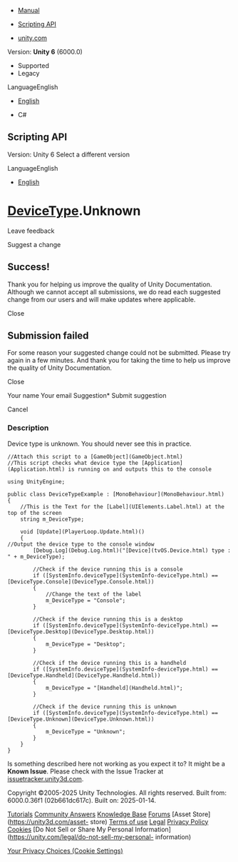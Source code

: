 [ ]()

  * [Manual](../Manual/index.html)
  * [Scripting API](../ScriptReference/index.html)

  * [unity.com](https://unity.com/)

Version: **Unity 6** (6000.0)

  * Supported
  * Legacy

LanguageEnglish

  * [English]()

  * C#

[ ](https://docs.unity3d.com)

## Scripting API

Version: Unity 6 Select a different version

LanguageEnglish

  * [English]()

#  [DeviceType](DeviceType.html).Unknown

Leave feedback

Suggest a change

## Success!

Thank you for helping us improve the quality of Unity Documentation. Although
we cannot accept all submissions, we do read each suggested change from our
users and will make updates where applicable.

Close

## Submission failed

For some reason your suggested change could not be submitted. Please <a>try
again</a> in a few minutes. And thank you for taking the time to help us
improve the quality of Unity Documentation.

Close

Your name Your email Suggestion* Submit suggestion

Cancel

[ ]()

### Description

Device type is unknown. You should never see this in practice.

    
    
    //Attach this script to a [GameObject](GameObject.html)
    //This script checks what device type the [Application](Application.html) is running on and outputs this to the console  
      
    using UnityEngine;  
      
    public class DeviceTypeExample : [MonoBehaviour](MonoBehaviour.html)
    {
        //This is the Text for the [Label](UIElements.Label.html) at the top of the screen
        string m_DeviceType;  
      
        void [Update](PlayerLoop.Update.html)()
        {
    //Output the device type to the console window
            [Debug.Log](Debug.Log.html)("[Device](tvOS.Device.html) type : " + m_DeviceType);  
      
            //Check if the device running this is a console
            if ([SystemInfo.deviceType](SystemInfo-deviceType.html) == [DeviceType.Console](DeviceType.Console.html))
            {
                //Change the text of the label
                m_DeviceType = "Console";
            }  
      
            //Check if the device running this is a desktop
            if ([SystemInfo.deviceType](SystemInfo-deviceType.html) == [DeviceType.Desktop](DeviceType.Desktop.html))
            {
                m_DeviceType = "Desktop";
            }  
      
            //Check if the device running this is a handheld
            if ([SystemInfo.deviceType](SystemInfo-deviceType.html) == [DeviceType.Handheld](DeviceType.Handheld.html))
            {
                m_DeviceType = "[Handheld](Handheld.html)";
            }  
      
            //Check if the device running this is unknown
            if ([SystemInfo.deviceType](SystemInfo-deviceType.html) == [DeviceType.Unknown](DeviceType.Unknown.html))
            {
                m_DeviceType = "Unknown";
            }
        }
    }
    

Is something described here not working as you expect it to? It might be a
**Known Issue**. Please check with the Issue Tracker at
[issuetracker.unity3d.com](https://issuetracker.unity3d.com).

Copyright ©2005-2025 Unity Technologies. All rights reserved. Built from:
6000.0.36f1 (02b661dc617c). Built on: 2025-01-14.

[Tutorials](https://unity3d.com/learn) [Community
Answers](https://answers.unity3d.com) [Knowledge
Base](https://support.unity3d.com/hc/en-us)
[Forums](https://forum.unity3d.com) [Asset Store](https://unity3d.com/asset-
store) [Terms of use](https://docs.unity3d.com/Manual/TermsOfUse.html)
[Legal](https://unity.com/legal) [Privacy
Policy](https://unity.com/legal/privacy-policy)
[Cookies](https://unity.com/legal/cookie-policy) [Do Not Sell or Share My
Personal Information](https://unity.com/legal/do-not-sell-my-personal-
information)

[Your Privacy Choices (Cookie Settings)](javascript:void\(0\);)

